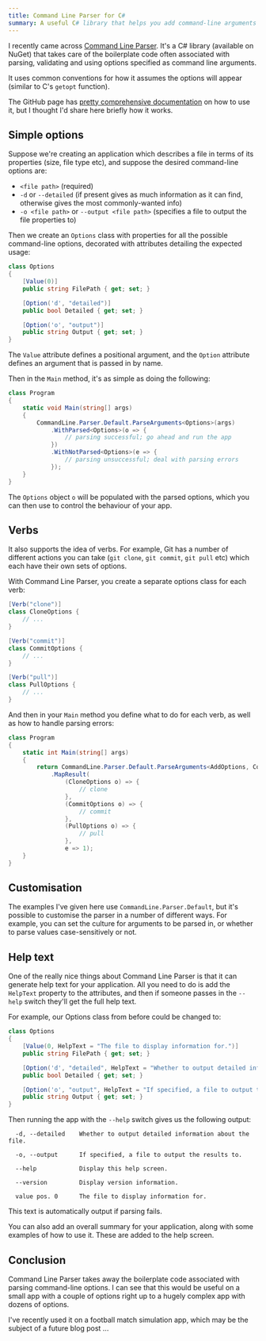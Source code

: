 ```yaml
---
title: Command Line Parser for C#
summary: A useful C# library that helps you add command-line arguments to your application.
---
```


I recently came across [Command Line
Parser](https://github.com/commandlineparser/commandline). It's a C# library
(available on NuGet) that takes care of the boilerplate code often associated
with parsing, validating and using options specified as command line arguments.

It uses common conventions for how it assumes the options will appear (similar
to C's `getopt` function).

The GitHub page has [pretty comprehensive
documentation](https://github.com/commandlineparser/commandline/wiki) on how to
use it, but I thought I'd share here briefly how it works.

## Simple options

Suppose we're creating an application which describes a file in terms of its
properties (size, file type etc), and suppose the desired command-line options
are:

- `<file path>` (required)
- `-d` or `--detailed` (if present gives as much information as it can find,
  otherwise gives the most commonly-wanted info)
- `-o <file path>` or `--output <file path>` (specifies a file to output the
  file properties to)

Then we create an `Options` class with properties for all the possible
command-line options, decorated with attributes detailing the expected usage:

```cs
class Options
{
    [Value(0)]
    public string FilePath { get; set; }

    [Option('d', "detailed")]
    public bool Detailed { get; set; }

    [Option('o', "output")]
    public string Output { get; set; }
}
```

The `Value` attribute defines a positional argument, and the `Option` attribute
defines an argument that is passed in by name.

Then in the `Main` method, it's as simple as doing the following:

```cs
class Program
{
    static void Main(string[] args)
    {
        CommandLine.Parser.Default.ParseArguments<Options>(args)
            .WithParsed<Options>(o => {
                // parsing successful; go ahead and run the app
            })
            .WithNotParsed<Options>(e => {
                // parsing unsuccessful; deal with parsing errors
            });
    }
}
```

The `Options` object `o` will be populated with the parsed options, which you
can then use to control the behaviour of your app.

## Verbs

It also supports the idea of verbs. For example, Git has a number of different
actions you can take (`git clone`, `git commit`, `git pull` etc) which each have
their own sets of options.

With Command Line Parser, you create a separate options class for each verb:

```cs
[Verb("clone")]
class CloneOptions {
    // ...
}

[Verb("commit")]
class CommitOptions {
    // ...
}

[Verb("pull")]
class PullOptions {
    // ...
}
```

And then in your `Main` method you define what to do for each verb, as well as
how to handle parsing errors:

```cs
class Program
{
    static int Main(string[] args) 
    {
        return CommandLine.Parser.Default.ParseArguments<AddOptions, CommitOptions, CloneOptions>(args)
            .MapResult(
                (CloneOptions o) => { 
                    // clone
                },
                (CommitOptions o) => {
                    // commit
                },
                (PullOptions o) => {
                    // pull
                },
                e => 1);
    }
}
```

## Customisation

The examples I've given here use `CommandLine.Parser.Default`, but it's possible
to customise the parser in a number of different ways. For example, you can set
the culture for arguments to be parsed in, or whether to parse values
case-sensitively or not. 

## Help text

One of the really nice things about Command Line Parser is that it can generate
help text for your application. All you need to do is add the `HelpText`
property to the attributes, and then if someone passes in the `--help` switch
they'll get the full help text.

For example, our Options class from before could be changed to:

```cs
class Options
{
    [Value(0, HelpText = "The file to display information for.")]
    public string FilePath { get; set; }

    [Option('d', "detailed", HelpText = "Whether to output detailed information about the file.")]
    public bool Detailed { get; set; }

    [Option('o', "output", HelpText = "If specified, a file to output the results to.")]
    public string Output { get; set; }
}
```

Then running the app with the `--help` switch gives us the following output:

```
  -d, --detailed    Whether to output detailed information about the file.

  -o, --output      If specified, a file to output the results to.

  --help            Display this help screen.

  --version         Display version information.

  value pos. 0      The file to display information for.
```

This text is automatically output if parsing fails.

You can also add an overall summary for your application, along with some
examples of how to use it. These are added to the help screen.

## Conclusion

Command Line Parser takes away the boilerplate code associated with parsing
command-line options. I can see that this would be useful on a small app with a
couple of options right up to a hugely complex app with dozens of options.

I've recently used it on a football match simulation app, which may be the
subject of a future blog post ...
